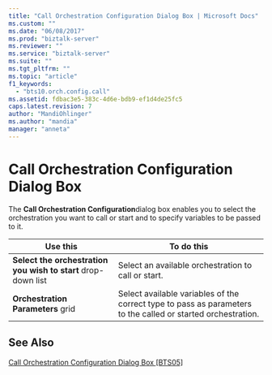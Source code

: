 ```yaml
---
title: "Call Orchestration Configuration Dialog Box | Microsoft Docs"
ms.custom: ""
ms.date: "06/08/2017"
ms.prod: "biztalk-server"
ms.reviewer: ""
ms.service: "biztalk-server"
ms.suite: ""
ms.tgt_pltfrm: ""
ms.topic: "article"
f1_keywords: 
  - "bts10.orch.config.call"
ms.assetid: fdbac3e5-383c-4d6e-bdb9-ef1d4de25fc5
caps.latest.revision: 7
author: "MandiOhlinger"
ms.author: "mandia"
manager: "anneta"
---
```

# Call Orchestration Configuration Dialog Box
The **Call Orchestration Configuration**dialog box enables you to select the orchestration you want to call or start and to specify variables to be passed to it.  
  
|Use this|To do this|  
|--------------|----------------|  
|**Select the orchestration you wish to start** drop-down list|Select an available orchestration to call or start.|  
|**Orchestration Parameters** grid|Select available variables of the correct type to pass as parameters to the called or started orchestration.|  
  
## See Also  
 [Call Orchestration Configuration Dialog Box &#91;BTS05&#93;](../core/call-orchestration-configuration-dialog-box.md)